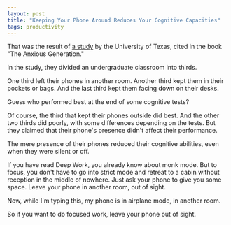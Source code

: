 ```yaml
---
layout: post
title: "Keeping Your Phone Around Reduces Your Cognitive Capacities"
tags: productivity
---
```


That was the result of [a study](https://www.journals.uchicago.edu/doi/full/10.1086/691462) by the University of Texas, cited in the book "The Anxious Generation."

In the study, they divided an undergraduate classroom into thirds.

One third left their phones in another room. Another third kept them in their pockets or bags. And the last third kept them facing down on their desks.

Guess who performed best at the end of some cognitive tests?

Of course, the third that kept their phones outside did best. And the other two thirds did poorly, with some differences depending on the tests. But they claimed that their phone's presence didn't affect their performance.

The mere presence of their phones reduced their cognitive abilities, even when they were silent or off.

If you have read Deep Work, you already know about monk mode. But to focus, you don't have to go into strict mode and retreat to a cabin without reception in the middle of nowhere. Just ask your phone to give you some space. Leave your phone in another room, out of sight.

Now, while I'm typing this, my phone is in airplane mode, in another room.

So if you want to do focused work, leave your phone out of sight.
